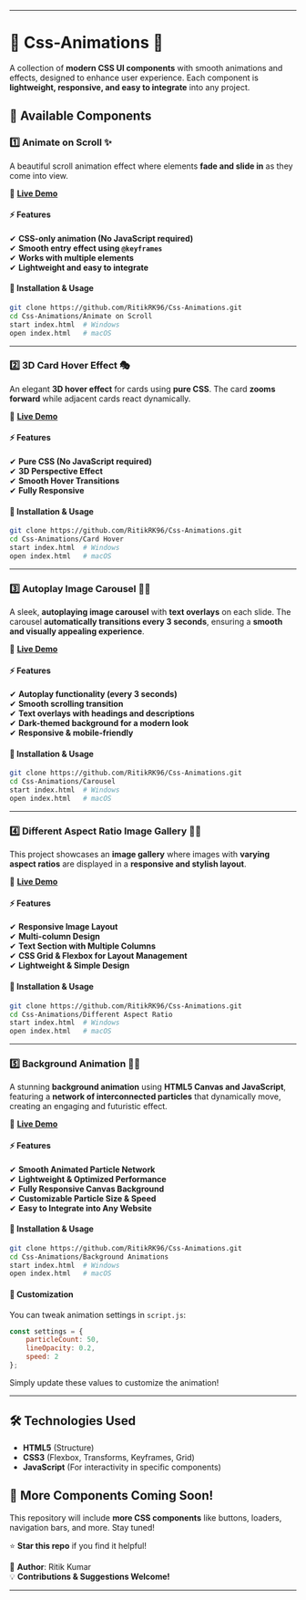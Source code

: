 
---

# 🎨 Css-Animations 🚀  

A collection of **modern CSS UI components** with smooth animations and effects, designed to enhance user experience. Each component is **lightweight, responsive, and easy to integrate** into any project.  

## 📌 Available Components  

### 1️⃣ **Animate on Scroll** ✨  
A beautiful scroll animation effect where elements **fade and slide in** as they come into view.  

🔗 **[Live Demo](https://ritikrk96.github.io/Css-Animations/Animate%20on%20Scroll/)**  

#### ⚡ Features  
✔ **CSS-only animation (No JavaScript required)**  
✔ **Smooth entry effect using `@keyframes`**  
✔ **Works with multiple elements**  
✔ **Lightweight and easy to integrate**  

#### 📂 Installation & Usage  
```sh
git clone https://github.com/RitikRK96/Css-Animations.git
cd Css-Animations/Animate on Scroll
start index.html  # Windows
open index.html   # macOS
```  

---

### 2️⃣ **3D Card Hover Effect** 🎭  
An elegant **3D hover effect** for cards using **pure CSS**. The card **zooms forward** while adjacent cards react dynamically.  

🔗 **[Live Demo](https://ritikrk96.github.io/Css-Animations/Card%20Hover/)**  

#### ⚡ Features  
✔ **Pure CSS (No JavaScript required)**  
✔ **3D Perspective Effect**  
✔ **Smooth Hover Transitions**  
✔ **Fully Responsive**  

#### 📂 Installation & Usage  
```sh
git clone https://github.com/RitikRK96/Css-Animations.git
cd Css-Animations/Card Hover
start index.html  # Windows
open index.html   # macOS
```  

---

### 3️⃣ **Autoplay Image Carousel** 🎠✨  
A sleek, **autoplaying image carousel** with **text overlays** on each slide. The carousel **automatically transitions every 3 seconds**, ensuring a **smooth and visually appealing experience**.  

🔗 **[Live Demo](https://ritikrk96.github.io/Css-Animations/Carousel/index.html)**  

#### ⚡ Features  
✔ **Autoplay functionality (every 3 seconds)**  
✔ **Smooth scrolling transition**  
✔ **Text overlays with headings and descriptions**  
✔ **Dark-themed background for a modern look**  
✔ **Responsive & mobile-friendly**  

#### 📂 Installation & Usage  
```sh
git clone https://github.com/RitikRK96/Css-Animations.git
cd Css-Animations/Carousel
start index.html  # Windows  
open index.html   # macOS  
```  

---

### 4️⃣ **Different Aspect Ratio Image Gallery** 📸✨  
This project showcases an **image gallery** where images with **varying aspect ratios** are displayed in a **responsive and stylish layout**.  

🔗 **[Live Demo](https://ritikrk96.github.io/Css-Animations/Different%20Aspect%20Ratio/)**  

#### ⚡ Features  
✔ **Responsive Image Layout**  
✔ **Multi-column Design**  
✔ **Text Section with Multiple Columns**  
✔ **CSS Grid & Flexbox for Layout Management**  
✔ **Lightweight & Simple Design**  

#### 📂 Installation & Usage  
```sh
git clone https://github.com/RitikRK96/Css-Animations.git
cd Css-Animations/Different Aspect Ratio
start index.html  # Windows  
open index.html   # macOS  
```  

---

### 5️⃣ **Background Animation 🌌✨**  
A stunning **background animation** using **HTML5 Canvas and JavaScript**, featuring a **network of interconnected particles** that dynamically move, creating an engaging and futuristic effect.  

🔗 **[Live Demo](https://ritikrk96.github.io/Css-Animations/Background%20Animations/index.html)**  

#### ⚡ Features  
✔ **Smooth Animated Particle Network**  
✔ **Lightweight & Optimized Performance**  
✔ **Fully Responsive Canvas Background**  
✔ **Customizable Particle Size & Speed**  
✔ **Easy to Integrate into Any Website**  

#### 📂 Installation & Usage  
```sh
git clone https://github.com/RitikRK96/Css-Animations.git
cd Css-Animations/Background Animations
start index.html  # Windows  
open index.html   # macOS  
```  

#### 🎨 Customization  
You can tweak animation settings in `script.js`:  
```js
const settings = {  
    particleCount: 50,  
    lineOpacity: 0.2,  
    speed: 2  
};
```  
Simply update these values to customize the animation!  

---

## 🛠️ Technologies Used  
- **HTML5** (Structure)  
- **CSS3** (Flexbox, Transforms, Keyframes, Grid)  
- **JavaScript** (For interactivity in specific components)  

## 🚀 More Components Coming Soon!  
This repository will include **more CSS components** like buttons, loaders, navigation bars, and more. Stay tuned!  

⭐ **Star this repo** if you find it helpful!  

📌 **Author**: Ritik Kumar  
💡 **Contributions & Suggestions Welcome!**  

---

